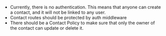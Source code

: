 - Currently, there is no authentication. This means that anyone can create a contact, and it will not be linked to any user.
- Contact routes should be protected by auth middleware
- There should be a Contact Policy to make sure that only the owner of the contact can update or delete it.

